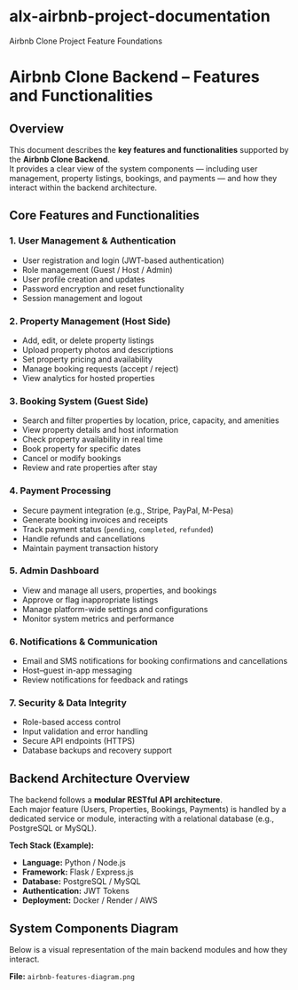 # alx-airbnb-project-documentation
Airbnb Clone Project Feature Foundations
# Airbnb Clone Backend – Features and Functionalities

## Overview
This document describes the **key features and functionalities** supported by the **Airbnb Clone Backend**.  
It provides a clear view of the system components — including user management, property listings, bookings, and payments — and how they interact within the backend architecture.


## Core Features and Functionalities

### 1. User Management & Authentication
- User registration and login (JWT-based authentication)
- Role management (Guest / Host / Admin)
- User profile creation and updates
- Password encryption and reset functionality
- Session management and logout

### 2. Property Management (Host Side)
- Add, edit, or delete property listings
- Upload property photos and descriptions
- Set property pricing and availability
- Manage booking requests (accept / reject)
- View analytics for hosted properties

### 3. Booking System (Guest Side)
- Search and filter properties by location, price, capacity, and amenities
- View property details and host information
- Check property availability in real time
- Book property for specific dates
- Cancel or modify bookings
- Review and rate properties after stay

### 4. Payment Processing
- Secure payment integration (e.g., Stripe, PayPal, M-Pesa)
- Generate booking invoices and receipts
- Track payment status (`pending`, `completed`, `refunded`)
- Handle refunds and cancellations
- Maintain payment transaction history

### 5. Admin Dashboard
- View and manage all users, properties, and bookings
- Approve or flag inappropriate listings
- Manage platform-wide settings and configurations
- Monitor system metrics and performance

### 6. Notifications & Communication
- Email and SMS notifications for booking confirmations and cancellations
- Host–guest in-app messaging
- Review notifications for feedback and ratings

### 7. Security & Data Integrity
- Role-based access control
- Input validation and error handling
- Secure API endpoints (HTTPS)
- Database backups and recovery support


## Backend Architecture Overview
The backend follows a **modular RESTful API architecture**.  
Each major feature (Users, Properties, Bookings, Payments) is handled by a dedicated service or module, interacting with a relational database (e.g., PostgreSQL or MySQL).

**Tech Stack (Example):**
- **Language:** Python / Node.js  
- **Framework:** Flask / Express.js  
- **Database:** PostgreSQL / MySQL  
- **Authentication:** JWT Tokens  
- **Deployment:** Docker / Render / AWS  



## System Components Diagram
Below is a visual representation of the main backend modules and how they interact.

 **File:** `airbnb-features-diagram.png`

